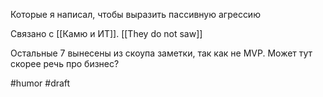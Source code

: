 Которые я написал, чтобы выразить пассивную агрессию

Связано с [[Камю и ИТ]].
[[They do not saw]]

Остальные 7 вынесены из скоупа заметки, так как не MVP. Может тут скорее речь про бизнес?

#humor #draft